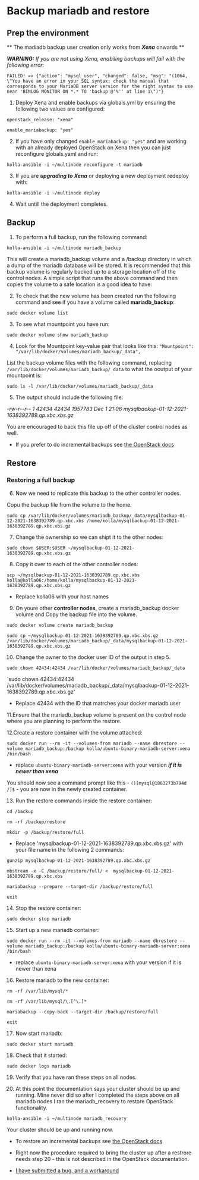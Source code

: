 # Backup mariadb and restore

## Prep the environment

** The madiadb backup user creation only works from ***Xena*** onwards **

***WARNING:*** *If you are not using Xena, enabiling backups will fail with the following error:*

`FAILED! => {"action": "mysql_user", "changed": false, "msg": "(1064, \"You have an error in your SQL syntax; check the manual that corresponds to your MariaDB server version for the right syntax to use near 'BINLOG MONITOR ON *.* TO 'backup'@'%'' at line 1\")"}`

1. Deploy Xena and enable backups via globals.yml by ensuring the following two values are configured:

`openstack_release: "xena"`

`enable_mariabackup: "yes"`

2. If you have only changed `enable_mariabackup: "yes"` and are working with an already deployed OpenStack on Xena then you can just reconfigure globals.yaml and run:

`kolla-ansible -i ~/multinode reconfigure -t mariadb`

3. If you are ***upgrading to Xena*** or deploying a new deployment redeploy with:

`kolla-ansible -i ~/multinode deploy`

4. Wait untill the deployment completes.

## Backup

1. To perform a full backup, run the following command:

`kolla-ansible -i ~/multinode mariadb_backup`

This will create a mariadb_backup volume and a /backup directory in which a dump of the mariadb database will be stored. It is recommended that this backup volume is regularly backed up to a storage location off of the control nodes. A simple script that runs the above command and then copies the volume to a safe location is a good idea to have.

2. To check that the new volume has been created run the following command and see if you have a volume called **mariadb_backup**:

`sudo docker volume list`

3. To see what mountpoint you have run:

`sudo docker volume show mariadb_backup`

4. Look for the Mountpoint key-value pair that looks like this: `"Mountpoint": "/var/lib/docker/volumes/mariadb_backup/_data",`

List the backup volume files with the following command, replacing `/var/lib/docker/volumes/mariadb_backup/_data` to what the ooutput of your mountpoint is:

`sudo ls -l /var/lib/docker/volumes/mariadb_backup/_data`

5. The output should include the following file:

*-rw-r--r-- 1 42434 42434 1957783 Dec  1 21:06 mysqlbackup-01-12-2021-1638392789.qp.xbc.xbs.gz*

You are encouraged to back this file up off of the cluster control nodes as well.

* If you prefer to do incremental backups see [the OpenStack docs](https://docs.openstack.org/kolla-ansible/latest/admin/mariadb-backup-and-restore.html)


## Restore

### Restoring a full backup

6. Now we need to replicate this backup to the other controller nodes. 

Copu the backup file from the volume to the home. 

`sudo cp /var/lib/docker/volumes/mariadb_backup/_data/mysqlbackup-01-12-2021-1638392789.qp.xbc.xbs /home/kolla/mysqlbackup-01-12-2021-1638392789.qp.xbc.xbs.gz`

7. Change the ownership so we can shipt it to the other nodes:

`sudo chown $USER:$USER ~/mysqlbackup-01-12-2021-1638392789.qp.xbc.xbs.gz`  

8. Copy it over to each of the other controller nodes:

`scp ~/mysqlbackup-01-12-2021-1638392789.qp.xbc.xbs kolla@kolla06:/home/kolla/mysqlbackup-01-12-2021-1638392789.qp.xbc.xbs.gz`

* Replace kolla06 with your host names

9. On youre other **controller nodes**, create a mariadb_backup docker volume and Copy the backup file into the volume.

`sudo docker volume create mariadb_backup`

`sudo cp ~/mysqlbackup-01-12-2021-1638392789.qp.xbc.xbs.gz /var/lib/docker/volumes/mariadb_backup/_data/mysqlbackup-01-12-2021-1638392789.qp.xbc.xbs.gz`

10. Change the owner to the docker user ID of the output in step 5. 

`sudo chown 42434:42434 /var/lib/docker/volumes/mariadb_backup/_data`

`sudo chown 42434:42434 /var/lib/docker/volumes/mariadb_backup/_data/mysqlbackup-01-12-2021-1638392789.qp.xbc.xbs.gz'

* Replace 42434 with the ID that matrches your docker mariadb user 


11.Ensure that the mariadb_backup volume is present on the control node where you are planning to perform the restore. 

12.Create a restore container with the volume attached:

`sudo docker run --rm -it --volumes-from mariadb --name dbrestore --volume mariadb_backup:/backup kolla/ubuntu-binary-mariadb-server:xena /bin/bash`

* replace `ubuntu-binary-mariadb-server:xena` with your version ***if it is newer than xena***

You should now see a command prompt like this - `()[mysql@1863273b794d /]$` - you are now in the newly created container.

13. Run the restore commands inside the restore container:

`cd /backup`

`rm -rf /backup/restore`

`mkdir -p /backup/restore/full`

* Replace 'mysqlbackup-01-12-2021-1638392789.qp.xbc.xbs.gz' with your file name in the following 2 commands:

`gunzip mysqlbackup-01-12-2021-1638392789.qp.xbc.xbs.gz`

`mbstream -x -C /backup/restore/full/ <  mysqlbackup-01-12-2021-1638392789.qp.xbc.xbs`

`mariabackup --prepare --target-dir /backup/restore/full`

`exit`

14. Stop the restore container:

`sudo docker stop mariadb`

15. Start up a new mariadb container:

`sudo docker run --rm -it --volumes-from mariadb --name dbrestore --volume mariadb_backup:/backup kolla/ubuntu-binary-mariadb-server:xena /bin/bash`

* replace `ubuntu-binary-mariadb-server:xena` with your version if it is newer than xena

16. Restore mariadb to the new container:

`rm -rf /var/lib/mysql/*`

`rm -rf /var/lib/mysql/\.[^\.]*`

`mariabackup --copy-back --target-dir /backup/restore/full`

`exit`

17. Now start mariadb:

`sudo docker start mariadb`

18. Check that it started:

`sudo docker logs mariadb`

19. Verify that you have ran these steps on all nodes.

20. At this point the documentation says your cluster should be up and running. Mine never did so after I completed the steps above on all mariadb nodes I ran the mariadb_recovery to restore OpenStack functionality.

`kolla-ansible -i ~/multinode mariadb_recovery`

Your cluster should be up and running now.

* To restore an incremental backups see [the OpenStack docs](https://docs.openstack.org/kolla-ansible/latest/admin/mariadb-backup-and-restore.html)

* Right now the procedure required to bring the cluster up after a restrore needs step 20 - this is not described in the OpenStack documentation. 

* [I have submitted a bug, and a workaround](https://bugs.launchpad.net/kolla-ansible/+bug/1952966)
